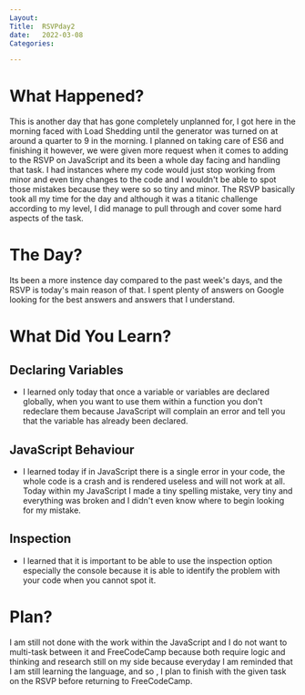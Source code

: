 ```yaml
---
Layout:
Title:  RSVPday2
date:   2022-03-08
Categories:

---
```


# What Happened?
This is another day that has gone completely unplanned for, I got here in the morning faced with Load Shedding until the generator was turned on at around a quarter to 9 in the morning. I planned on taking care of ES6 and finishing it however, we were given more request when it comes to adding to the RSVP on JavaScript and its been a whole day facing and handling that task. I had instances where my code would just stop working from minor and even tiny changes to the code and I wouldn't be able to spot those mistakes because they were so so tiny and minor. The RSVP basically took all my time for the day and although it was a titanic challenge according to my level, I did manage to pull through and cover some hard aspects of the task.

# The Day?
Its been a more instence day compared to the past week's days, and the RSVP is today's main reason of that. I spent plenty of answers on Google looking for the best answers and answers that I understand.

# What Did You Learn?
## Declaring Variables
- I learned only today that once a variable or variables are declared globally, when you want to use them within a function you don't redeclare them because JavaScript will complain an error and tell you that the variable has already been declared.

## JavaScript Behaviour
- I learned today if in JavaScript there is a single error in your code, the whole code is a crash and is rendered useless and will not work at all. Today within my JavaScript I made a tiny spelling mistake, very tiny and everything was broken and I didn't even know where to begin looking for my mistake.

## Inspection
- I learned that it is important to be able to use the inspection option especially the console because it is able to identify the problem with your code when you cannot spot it.

# Plan?
I am still not done with the work within the JavaScript and I do not want to multi-task between it and FreeCodeCamp because both require logic and thinking and research still on my side because everyday I am reminded that I am still learning the language, and so , I plan to finish with the given task on the RSVP before returning to FreeCodeCamp.